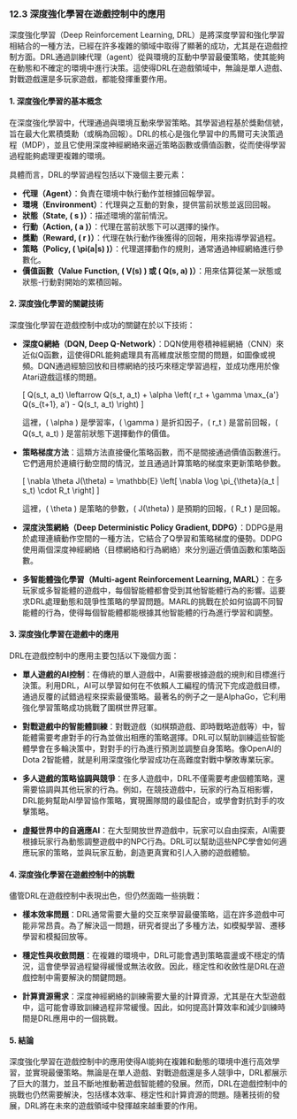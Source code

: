 ### 12.3 深度強化學習在遊戲控制中的應用

深度強化學習（Deep Reinforcement Learning, DRL）是將深度學習和強化學習相結合的一種方法，已經在許多複雜的領域中取得了顯著的成功，尤其是在遊戲控制方面。DRL通過訓練代理（agent）從與環境的互動中學習最優策略，使其能夠在動態和不確定的環境中進行決策。這使得DRL在遊戲領域中，無論是單人遊戲、對戰遊戲還是多玩家遊戲，都能發揮重要作用。

#### 1. 深度強化學習的基本概念

在深度強化學習中，代理通過與環境互動來學習策略。其學習過程基於獎勳信號，旨在最大化累積獎勳（或稱為回報）。DRL的核心是強化學習中的馬爾可夫決策過程（MDP），並且它使用深度神經網絡來逼近策略函數或價值函數，從而使得學習過程能夠處理更複雜的環境。

具體而言，DRL的學習過程包括以下幾個主要元素：

- **代理（Agent）**：負責在環境中執行動作並根據回報學習。
- **環境（Environment）**：代理與之互動的對象，提供當前狀態並返回回報。
- **狀態（State, \( s \)）**：描述環境的當前情況。
- **行動（Action, \( a \)）**：代理在當前狀態下可以選擇的操作。
- **獎勳（Reward, \( r \)）**：代理在執行動作後獲得的回報，用來指導學習過程。
- **策略（Policy, \( \pi(a|s) \)）**：代理選擇動作的規則，通常通過神經網絡進行參數化。
- **價值函數（Value Function, \( V(s) \) 或 \( Q(s, a) \)）**：用來估算從某一狀態或狀態-行動對開始的累積回報。

#### 2. 深度強化學習的關鍵技術

深度強化學習在遊戲控制中成功的關鍵在於以下技術：

- **深度Q網絡（DQN, Deep Q-Network）**：DQN使用卷積神經網絡（CNN）來近似Q函數，這使得DRL能夠處理具有高維度狀態空間的問題，如圖像或視頻。DQN通過經驗回放和目標網絡的技巧來穩定學習過程，並成功應用於像Atari遊戲這樣的問題。

  \[
  Q(s_t, a_t) \leftarrow Q(s_t, a_t) + \alpha \left( r_t + \gamma \max_{a'} Q(s_{t+1}, a') - Q(s_t, a_t) \right)
  \]
  
  這裡，\( \alpha \) 是學習率，\( \gamma \) 是折扣因子，\( r_t \) 是當前回報，\( Q(s_t, a_t) \) 是當前狀態下選擇動作的價值。

- **策略梯度方法**：這類方法直接優化策略函數，而不是間接通過價值函數進行。它們適用於連續行動空間的情況，並且通過計算策略的梯度來更新策略參數。

  \[
  \nabla \theta J(\theta) = \mathbb{E} \left[ \nabla \log \pi_{\theta}(a_t | s_t) \cdot R_t \right]
  \]
  
  這裡，\( \theta \) 是策略的參數，\( J(\theta) \) 是預期的回報，\( R_t \) 是回報。

- **深度決策網絡（Deep Deterministic Policy Gradient, DDPG）**：DDPG是用於處理連續動作空間的一種方法，它結合了Q學習和策略梯度的優勢。DDPG使用兩個深度神經網絡（目標網絡和行為網絡）來分別逼近價值函數和策略函數。

- **多智能體強化學習（Multi-agent Reinforcement Learning, MARL）**：在多玩家或多智能體的遊戲中，每個智能體都會受到其他智能體行為的影響。這要求DRL處理動態和競爭性策略的學習問題。MARL的挑戰在於如何協調不同智能體的行為，使得每個智能體都能根據其他智能體的行為進行學習和調整。

#### 3. 深度強化學習在遊戲中的應用

DRL在遊戲控制中的應用主要包括以下幾個方面：

- **單人遊戲的AI控制**：在傳統的單人遊戲中，AI需要根據遊戲的規則和目標進行決策。利用DRL，AI可以學習如何在不依賴人工編程的情況下完成遊戲目標，通過反覆的試錯過程來探索最優策略。最著名的例子之一是AlphaGo，它利用強化學習策略成功挑戰了圍棋世界冠軍。

- **對戰遊戲中的智能體訓練**：對戰遊戲（如棋類遊戲、即時戰略遊戲等）中，智能體需要考慮對手的行為並做出相應的策略選擇。DRL可以幫助訓練這些智能體學會在多輪決策中，對對手的行為進行預測並調整自身策略。像OpenAI的Dota 2智能體，就是利用深度強化學習成功在高難度對戰中擊敗專業玩家。

- **多人遊戲的策略協調與競爭**：在多人遊戲中，DRL不僅需要考慮個體策略，還需要協調與其他玩家的行為。例如，在競技遊戲中，玩家的行為互相影響，DRL能夠幫助AI學習協作策略，實現團隊間的最佳配合，或學會對抗對手的攻擊策略。

- **虛擬世界中的自適應AI**：在大型開放世界遊戲中，玩家可以自由探索，AI需要根據玩家行為動態調整遊戲中的NPC行為。DRL可以幫助這些NPC學會如何適應玩家的策略，並與玩家互動，創造更真實和引人入勝的遊戲體驗。

#### 4. 深度強化學習在遊戲控制中的挑戰

儘管DRL在遊戲控制中表現出色，但仍然面臨一些挑戰：

- **樣本效率問題**：DRL通常需要大量的交互來學習最優策略，這在許多遊戲中可能非常昂貴。為了解決這一問題，研究者提出了多種方法，如模擬學習、遷移學習和模擬回放等。

- **穩定性與收斂問題**：在複雜的環境中，DRL可能會遇到策略震盪或不穩定的情況，這會使學習過程變得緩慢或無法收斂。因此，穩定性和收斂性是DRL在遊戲控制中需要解決的關鍵問題。

- **計算資源需求**：深度神經網絡的訓練需要大量的計算資源，尤其是在大型遊戲中，這可能會導致訓練過程非常緩慢。因此，如何提高計算效率和減少訓練時間是DRL應用中的一個挑戰。

#### 5. 結論

深度強化學習在遊戲控制中的應用使得AI能夠在複雜和動態的環境中進行高效學習，並實現最優策略。無論是在單人遊戲、對戰遊戲還是多人競爭中，DRL都展示了巨大的潛力，並且不斷地推動著遊戲智能體的發展。然而，DRL在遊戲控制中的挑戰也仍然需要解決，包括樣本效率、穩定性和計算資源的問題。隨著技術的發展，DRL將在未來的遊戲領域中發揮越來越重要的作用。